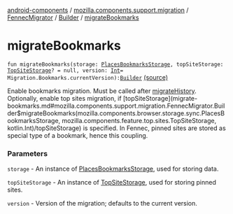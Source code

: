 [android-components](../../../index.md) / [mozilla.components.support.migration](../../index.md) / [FennecMigrator](../index.md) / [Builder](index.md) / [migrateBookmarks](./migrate-bookmarks.md)

# migrateBookmarks

`fun migrateBookmarks(storage: `[`PlacesBookmarksStorage`](../../../mozilla.components.browser.storage.sync/-places-bookmarks-storage/index.md)`, topSiteStorage: `[`TopSiteStorage`](../../../mozilla.components.feature.top.sites/-top-site-storage/index.md)`? = null, version: `[`Int`](https://kotlinlang.org/api/latest/jvm/stdlib/kotlin/-int/index.html)` = Migration.Bookmarks.currentVersion): `[`Builder`](index.md) [(source)](https://github.com/mozilla-mobile/android-components/blob/master/components/support/migration/src/main/java/mozilla/components/support/migration/FennecMigrator.kt#L284)

Enable bookmarks migration. Must be called after [migrateHistory](migrate-history.md).
Optionally, enable top sites migration, if [topSiteStorage](migrate-bookmarks.md#mozilla.components.support.migration.FennecMigrator.Builder$migrateBookmarks(mozilla.components.browser.storage.sync.PlacesBookmarksStorage, mozilla.components.feature.top.sites.TopSiteStorage, kotlin.Int)/topSiteStorage) is specified.
In Fennec, pinned sites are stored as special type of a bookmark, hence this coupling.

### Parameters

`storage` - An instance of [PlacesBookmarksStorage](../../../mozilla.components.browser.storage.sync/-places-bookmarks-storage/index.md), used for storing data.

`topSiteStorage` - An instance of [TopSiteStorage](../../../mozilla.components.feature.top.sites/-top-site-storage/index.md), used for storing pinned sites.

`version` - Version of the migration; defaults to the current version.